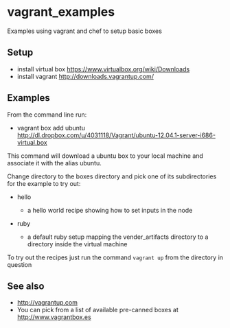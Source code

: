 vagrant_examples
================

Examples using vagrant and chef to setup basic boxes

Setup
-----
* install virtual box https://www.virtualbox.org/wiki/Downloads
* install vagrant http://downloads.vagrantup.com/

Examples
--------
From the command line run:

* vagrant box add ubuntu http://dl.dropbox.com/u/4031118/Vagrant/ubuntu-12.04.1-server-i686-virtual.box

This command will download a ubuntu box to your local machine and associate it with the alias ubuntu.

Change directory to the boxes directory and pick one of its subdirectories for the example to try out:

* hello
    * a hello world recipe showing how to set inputs in the node

* ruby
    * a default ruby setup mapping the vender_artifacts directory to a directory inside the virtual machine

To try out the recipes just run the command `vagrant up` from the directory in question


See also
--------

* http://vagrantup.com
* You can pick from a list of available pre-canned boxes at http://www.vagrantbox.es
